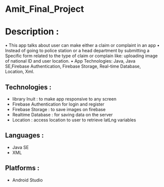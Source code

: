 # Amit_Final_Project
# Description :

•	This app talks about user can make either a claim or complaint in an app 
•	Instead of going to police station or a head department by submitting a Specific form related to the type of claim or complain like: uploading image of national ID and user location. 
•	App Technologies: Java, Java SE,Firebase Authentication,
Firebase Storage, Real-time Database, Location, Xml.
 ## Technologies :
 - library Inuit : to make app responsive to any screen
 - Firebase Authentication for login and register 
 - Firebase Storage : to save images on firebase
 - Realtime Database : for saving data on the server
 - Location : access location to user to retrieve latLng variables

 
 ## Languages :
 - Java SE 
 - XML
 
 ## Platforms :
 - Android Studio 


